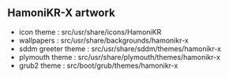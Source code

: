 ## HamoniKR-X artwork

 * icon theme : src/usr/share/icons/HamoniKR
 * wallpapers : src/usr/share/backgrounds/hamonikr-x
 * sddm greeter theme : src/usr/share/sddm/themes/hamonikr-x
 * plymouth theme : src/usr/share/plymouth/themes/hamonikr-x
 * grub2 theme : src/boot/grub/themes/hamonikr-x
